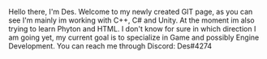 Hello there, I'm Des.
Welcome to my newly created GIT page, as you can see I'm mainly im working with C++, C# and Unity.
At the moment im also trying to learn Phyton and HTML.
I don't know for sure in which direction I am going yet, 
my current goal is to specialize in Game and possibly Engine Development.
You can reach me through Discord: Des#4274
